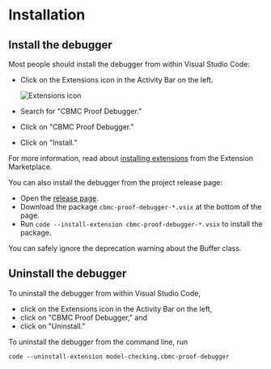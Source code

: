 # Installation

## Install the debugger

Most people should install the debugger from within Visual Studio Code:

* Click on the Extensions icon in the Activity Bar on the left.

  <img src="https://code.visualstudio.com/assets/docs/editor/extension-marketplace/extensions-view-icon.png"
       alt="Extensions icon">
* Search for "CBMC Proof Debugger."
* Click on "CBMC Proof Debugger."
* Click on "Install."

For more information, read about
[installing extensions](https://code.visualstudio.com/docs/editor/extension-marketplace)
from the Extension Marketplace.

You can also install the debugger from the project release page:

* Open the
  [release page](https://github.com/model-checking/cbmc-proof-debugger/releases/latest).
* Download the package `cbmc-proof-debugger-*.vsix` at the bottom of the page.
* Run `code --install-extension cbmc-proof-debugger-*.vsix` to install the package.

You can safely ignore the deprecation warning about the Buffer class.

## Uninstall the debugger

To uninstall the debugger from within Visual Studio Code,
* click on the Extensions icon in the Activity Bar on the left,
* click on "CBMC Proof Debugger," and
* click on "Uninstall."

To uninstall the debugger from the command line, run
```
code --uninstall-extension model-checking.cbmc-proof-debugger
```